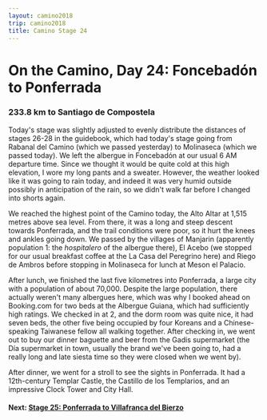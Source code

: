 ```yaml
---
layout: camino2018
trip: camino2018
title: Camino Stage 24
---
```


# On the Camino, Day 24: Foncebad&oacute;n to Ponferrada

### 233.8 km to Santiago de Compostela

Today's stage was slightly adjusted to evenly distribute the distances of stages 26-28 in the guidebook, which had today's stage going from Rabanal del Camino (which we passed yesterday) to Molinaseca (which we passed today). We left the albergue in Foncebad&oacute;n at our usual 6 AM departure time. Since we thought it would be quite cold at this high elevation, I wore my long pants and a sweater. However, the weather looked like it was going to rain today, and indeed it was very humid outside possibly in anticipation of the rain, so we didn't walk far before I changed into shorts again.

We reached the highest point of the Camino today, the Alto Altar at 1,515 metres above sea level. From there, it was a long and steep descent towards Ponferrada, and the trail conditions were poor, so it hurt the knees and ankles going down. We passed by the villages of Manjarin (apparently population 1: the *hospitalero* of the albergue there), El Acebo (we stopped for our usual breakfast coffee at the La Casa del Peregrino here) and Riego de Ambros before stopping in Molinaseca for lunch at Meson el Palacio.

After lunch, we finished the last five kilometres into Ponferrada, a large city with a population of about 70,000. Despite the large population, there actually weren't many albergues here, which was why I booked ahead on Booking.com for two beds at the Albergue Guiana, which had sufficiently high ratings. We checked in at 2, and the dorm room was quite nice, it had seven beds, the other five being occupied by four Koreans and a Chinese-speaking Taiwanese fellow all walking together. After checking in, we went out to buy our dinner baguette and beer from the Gadis supermarket (the D&iacute;a supermarket in town, usually the brand we've been going to, had a really long and late siesta time so they were closed when we went by).

After dinner, we went for a stroll to see the sights in Ponferrada. It had a 12th-century Templar Castle, the Castillo de los Templarios, and an impressive Clock Tower and City Hall.

#### Next: [Stage 25: Ponferrada to Villafranca del Bierzo](/2018/09/28/camino25.html)